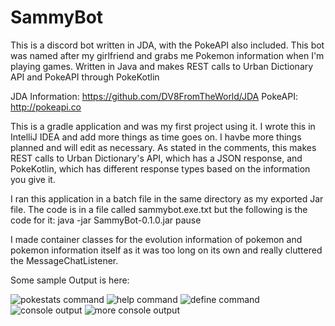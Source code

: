 # SammyBot
This is a discord bot written in JDA, with the PokeAPI also included. This bot was named after my girlfriend and grabs me Pokemon information when I'm playing games. Written in Java and makes REST calls to Urban Dictionary API and PokeAPI through PokeKotlin

JDA Information: https://github.com/DV8FromTheWorld/JDA
PokeAPI: http://pokeapi.co

This is a gradle application and was my first project using it. I wrote this in IntelliJ IDEA and add more things as time goes on. I havbe more things planned and will edit as necessary. As stated in the comments, this makes REST calls to Urban Dictionary's API, which has a JSON response, and PokeKotlin, which has different response types based on the information you give it.

I ran this application in a batch file in the same directory as my exported Jar file. The code is in a file called sammybot.exe.txt but the following is the code for it:
java -jar SammyBot-0.1.0.jar
pause

I made container classes for the evolution information of pokemon and pokemon information itself as it was too long on its own and really cluttered the MessageChatListener. 

Some sample Output is here:

![pokestats command](https://i.imgur.com/0kmQVAW.png)
![help command](https://i.imgur.com/Usy4yeX.png)
![define command](https://i.imgur.com/SFf0si0.png)
![console output](https://i.imgur.com/NxwQPMm.png)
![more console output](https://i.imgur.com/ZKdQTab.png)
